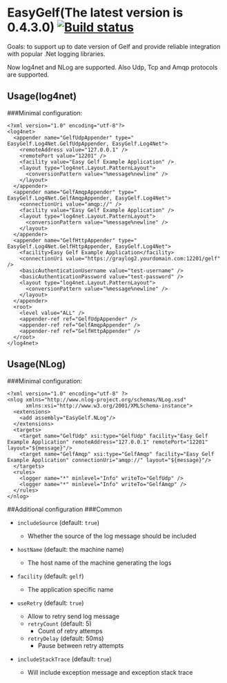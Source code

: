 EasyGelf(The latest version is 0.4.3.0) [![Build status](https://ci.appveyor.com/api/projects/status/o7ni0ymhjhvcsn8u/branch/master?svg=true)](https://ci.appveyor.com/project/Pliner/easygelf/branch/master)
========
Goals: to support up to date version of Gelf and provide reliable integration with popular .Net logging libraries.

Now log4net and NLog are supported. Also Udp, Tcp and Amqp protocols are supported.

## Usage(log4net)

###Minimal configuration:

``` 
<?xml version="1.0" encoding="utf-8"?>
<log4net>
  <appender name="GelfUdpAppender" type=" EasyGelf.Log4Net.GelfUdpAppender, EasyGelf.Log4Net">
    <remoteAddress value="127.0.0.1" />
    <remotePort value="12201" />
    <facility value="Easy Gelf Example Application" />
    <layout type="log4net.Layout.PatternLayout">
      <conversionPattern value="%message%newline" />
    </layout>
  </appender>
  <appender name="GelfAmqpAppender" type=" EasyGelf.Log4Net.GelfAmqpAppender, EasyGelf.Log4Net">
    <connectionUri value="amqp://" />
    <facility value="Easy Gelf Example Application" />
    <layout type="log4net.Layout.PatternLayout">
      <conversionPattern value="%message%newline" />
    </layout>
  </appender>
  <appender name="GelfHttpAppender" type=" EasyGelf.Log4Net.GelfHttpAppender, EasyGelf.Log4Net">
    <facility>Easy Gelf Example Application</facility>
    <connectionUri value="https://graylog2.yourdomain.com:12201/gelf" />
    <basicAuthenticationUsername value="test-username" />
    <basicAuthenticationPassword value="test-password" />
    <layout type="log4net.Layout.PatternLayout">
      <conversionPattern value="%message%newline" />
    </layout>
  </appender>
  <root>
    <level value="ALL" />
    <appender-ref ref="GelfUdpAppender" />
    <appender-ref ref="GelfAmqpAppender" />
    <appender-ref ref="GelfHttpAppender" />
  </root>
</log4net>
```                                

## Usage(NLog)

###Minimal configuration:

```
<?xml version="1.0" encoding="utf-8" ?>
<nlog xmlns="http://www.nlog-project.org/schemas/NLog.xsd"
      xmlns:xsi="http://www.w3.org/2001/XMLSchema-instance">
  <extensions>
    <add assembly="EasyGelf.NLog"/>
  </extensions>
  <targets>
    <target name="GelfUdp" xsi:type="GelfUdp" facility="Easy Gelf Example Application" remoteAddress="127.0.0.1" remotePort="12201" layout="${message}"/>
    <target name="GelfAmqp" xsi:type="GelfAmqp" facility="Easy Gelf Example Application" connectionUri="amqp://" layout="${message}"/>
  </targets>
  <rules>
    <logger name="*" minlevel="Info" writeTo="GelfUdp" />
    <logger name="*" minlevel="Info" writeTo="GelfAmqp" />
  </rules>
</nlog>

```



##Additional configuration
###Common

* `includeSource` (default: `true`)
  * Whether the source of the log message should be included

* `hostName` (default: the machine name)
  * The host name of the machine generating the logs

* `facility` (default: `gelf`)
  * The application specific name

* `useRetry` (default: `true`)
  * Allow to retry send log message
  * `retryCount` (default: 5) 
	* Count of retry attemps 
  * `retryDelay` (default: 50ms)
	* Pause between retry attempts


* `includeStackTrace` (default: `true`)
  * Will include exception message and exception stack trace
	

